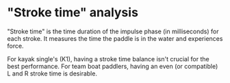 # "Stroke time" analysis

"Stroke time" is the time duration of the impulse phase (in milliseconds) for each stroke. It measures the time the paddle is in the water and experiences force.

For kayak single's (K1), having a stroke time balance isn't crucial for the best performance. For team boat paddlers, having an even (or compatible) L and R stroke time is desirable.